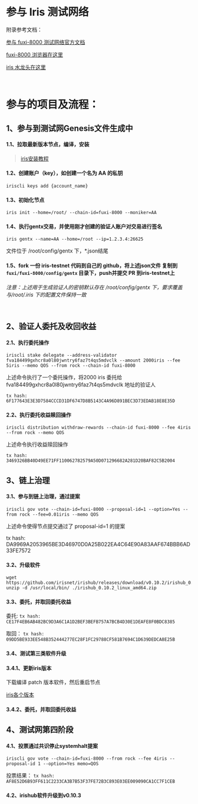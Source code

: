 # 参与 Iris 测试网络

附录参考文档：

[参与 fuxi-8000 测试网络官方文档](http://123)

[fuxi-8000 浏览器在这里](https://testnet.irisplorer.io/#/home)

[iris 水龙头在这里]()

<br>

# 参与的项目及流程：

## 1、参与到测试网Genesis文件生成中

#### 1.1、拉取最新版本节点，编译，安装

>[iris安装教程](https://github.com/irisnet/irishub/blob/master/docs/get-started/Install-the-Software.md)

#### 1.2、创建账户（key），如创建一个名为 AA 的私钥

`iriscli keys add {account_name}`

#### 1.3、初始化节点

`iris init --home=/root/ --chain-id=fuxi-8000 --moniker=AA`

#### 1.4、执行gentx交易，并使用刚才创建的验证人账户对交易进行签名

`iris gentx --name=AA --home=/root --ip=1.2.3.4:26625`

文件位于 /root/config/gentx 下，*.json结尾

#### 1.5、fork 一份 iris-testnet 代码到自己的 github，将上述json文件 复制到 `fuxi/fuxi-8000/config/gentx` 目录下，push并提交 PR 到iris-testnet上

*注意：上述用于生成验证人的密钥默认存在 /root/config/gentx 下，要求覆盖 与/root/.iris 下的配置文件保持一致*

<br>

## 2、验证人委托及收回收益

#### 2.1、执行委托操作

`iriscli stake delegate --address-validator fva184499gxhcr8a0l80jwntry6faz7t4qs5mdvclk --amount 2000iris --fee 5iris --memo QOS --from rock --chain-id fuxi-8000`

上述命令执行了一个委托操作，将2000 iris 委托给 fva184499gxhcr8a0l80jwntry6faz7t4qs5mdvclk 地址的验证人

`tx hash: 6F177643E3E3D7584CCCD31DF6747D8B5143C4A96D891BEC3D73EDAB18E8E35D`

#### 2.2、执行委托收益赎回操作

`iriscli distribution withdraw-rewards --chain-id fuxi-8000 --fee 4iris --from rock --memo QOS`

上述命令执行收益赎回操作

`tx hash: 3469326BB40D49EE71FF110062782579A50D071296682A281D20BAF82C5B2004`

## 3、链上治理

#### 3.1、参与到链上治理，通过提案

`iriscli gov vote --chain-id=fuxi-8000 --proposal-id=1 --option=Yes --from rock --fee=0.01iris --memo QOS`

上述命令使得节点提交通过了 proposal-id=1 的提案

tx hash: DA9969A2053965BE3D46970D0A25B022EA4C64E90A83AAF674BBB6AD33FE7572


#### 3.2、升级软件

```
wget https://github.com/irisnet/irishub/releases/download/v0.10.2/irishub_0.10.2_linux_amd64.zip
unzip -d /usr/local/bin/ ./irishub_0.10.2_linux_amd64.zip

```

#### 3.3、委托，并取回委托收益
委托: 
`tx hash: CE17F4EB6AB482BC9D3A6C1A1D2BEF3BEFB757A7BCB4D30E1DEAFE8F0BDC8385`

取回：
`tx hash: 09DD5BE933EE548B352444277EC28F1FC29788CF581B7694C1D639DEDCA8E25B`

#### 3.4、测试第三类软件升级

#### 3.4.1、更新iris版本
下载编译 patch 版本软件，然后重启节点

[iris各个版本](https://github.com/irisnet/irishub/releases)

#### 3.4.2、委托，并取回委托收益





## 4、测试网第四阶段

#### 4.1、投票通过共识停止systemhalt提案
`iriscli gov vote --chain-id=fuxi-8000 --from rock --fee 4iris --proposal-id 1 --option=Yes memo=QOS`

投票结果：
`tx hash: AF8E52D6B93FF611C2233CA3B7B53F37FE72B3C893E03EE009090CA1CC7F1CEB`

#### 4.2、irishub软件升级到v0.10.3





